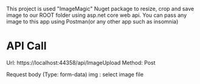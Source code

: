 This project is used "ImageMagic" Nuget package to resize, crop and save image to our ROOT folder using asp.net core web api.
You can pass any image to this app using Postman(or any other app such as insomnia)

API Call
===================================
Url: https://localhost:44358/api/ImageUpload
Method: Post

Request body (Type: form-data)
img : select image file